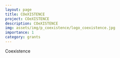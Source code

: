 ```yaml
---
layout: page
title: COeXISTENCE
project: COeXISTENCE
description: COeXISTENCE
img: assets/img/p_coexistence/logo_coexistence.jpg
importance: 1
category: grants
---
```




Coexistence

